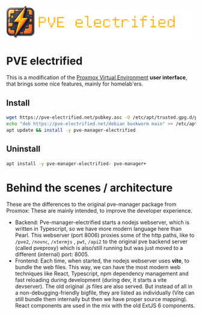 ![](docs/images/pve-electrified_logo_text.png)

# PVE electrified

This is a modification of the [Proxmox Virtual Environment](https://www.proxmox.com/en/products/proxmox-virtual-environment/overview) 
**user interface**, that brings some nice features, mainly for homelab'ers.


## Install

````bash
wget https://pve-electrified.net/pubkey.asc -O /etc/apt/trusted.gpg.d/pve-electrified.asc
echo "deb https://pve-electrified.net/debian bookworm main" >> /etc/apt/sources.list
apt update && install -y pve-manager-electrified
````

## Uninstall

````bash
apt install -y pve-manager-electrified- pve-manager+
````


# Behind the scenes / architecture
These are the differences to the original pve-manager package from Proxmox: These are mainly intended, to improve the developer experience.

- Backend:
  Pve-manager-electrified starts a nodejs webserver, which is written in Typescript, so we have more modern language
  here than Pearl. This webserver (port 8006) proxies some of the http paths, like to `/pve2`, `/novnc`, `/xtermjs`
  , `pwt`, `/api2` to the original pve backend server (called pveproxy)
  which is also/still running but was just moved to a different (internal) port: 8005.
- Frontend:
  Each time, when started, the nodejs webserver uses **vite**, to bundle the web files. This way, we can have the most modern web
  techniques like React, Typescript, npm dependency management and fast reloading during development (during dev, it starts a vite devserver). The old original
  .js files are also served. But instead of all in a non-debugging-friendly bigfile, they are listed as individually (Vite can still bundle them internally but then we have proper source mapping).
  React components are used in the mix with the old ExtJS 6 components.